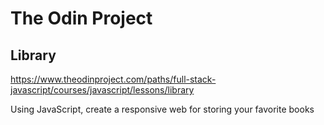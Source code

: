 # The Odin Project

## Library

https://www.theodinproject.com/paths/full-stack-javascript/courses/javascript/lessons/library

Using JavaScript, create a responsive web for storing your favorite books
